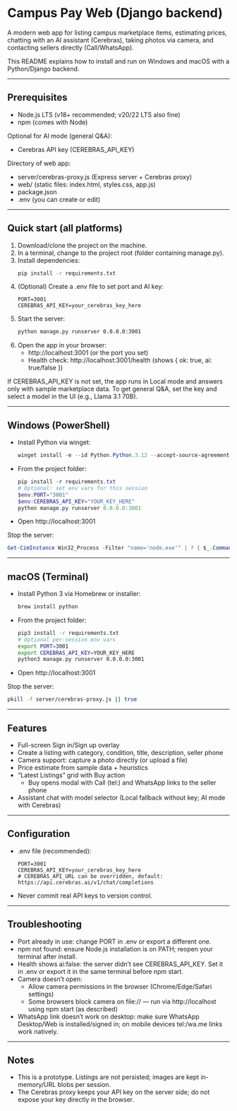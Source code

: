 # Campus Pay Web (Django backend)

A modern web app for listing campus marketplace items, estimating prices, chatting with an AI assistant (Cerebras), taking photos via camera, and contacting sellers directly (Call/WhatsApp).

This README explains how to install and run on Windows and macOS with a Python/Django backend.

---

## Prerequisites
- Node.js LTS (v18+ recommended; v20/22 LTS also fine)
- npm (comes with Node)

Optional for AI mode (general Q&A):
- Cerebras API key (CEREBRAS_API_KEY)

Directory of web app:
- server/cerebras-proxy.js (Express server + Cerebras proxy)
- web/ (static files: index.html, styles.css, app.js)
- package.json
- .env (you can create or edit)

---

## Quick start (all platforms)
1) Download/clone the project on the machine.
2) In a terminal, change to the project root (folder containing manage.py).
3) Install dependencies:
   ```bash
   pip install -r requirements.txt
   ```
4) (Optional) Create a .env file to set port and AI key:
   ```dotenv
   PORT=3001
   CEREBRAS_API_KEY=your_cerebras_key_here
   ```
5) Start the server:
   ```bash
   python manage.py runserver 0.0.0.0:3001
   ```
6) Open the app in your browser:
   - http://localhost:3001 (or the port you set)
   - Health check: http://localhost:3001/health (shows { ok: true, ai: true/false })

If CEREBRAS_API_KEY is not set, the app runs in Local mode and answers only with sample marketplace data. To get general Q&A, set the key and select a model in the UI (e.g., Llama 3.1 70B).

---

## Windows (PowerShell)
- Install Python via winget:
  ```powershell
  winget install -e --id Python.Python.3.12 --accept-source-agreements --accept-package-agreements
  ```
- From the project folder:
  ```powershell
  pip install -r requirements.txt
  # Optional: set env vars for this session
  $env:PORT="3001"
  $env:CEREBRAS_API_KEY="YOUR_KEY_HERE"
  python manage.py runserver 0.0.0.0:3001
  ```
- Open http://localhost:3001

Stop the server:
```powershell
Get-CimInstance Win32_Process -Filter "name='node.exe'" | ? { $_.CommandLine -match 'server/cerebras-proxy\.js' } | % { Stop-Process -Id $_.ProcessId -Force }
```

---

## macOS (Terminal)
- Install Python 3 via Homebrew or installer:
  ```bash
  brew install python
  ```
- From the project folder:
  ```bash
  pip3 install -r requirements.txt
  # Optional per-session env vars
  export PORT=3001
  export CEREBRAS_API_KEY=YOUR_KEY_HERE
  python3 manage.py runserver 0.0.0.0:3001
  ```
- Open http://localhost:3001

Stop the server:
```bash
pkill -f server/cerebras-proxy.js || true
```

---

## Features
- Full-screen Sign in/Sign up overlay
- Create a listing with category, condition, title, description, seller phone
- Camera support: capture a photo directly (or upload a file)
- Price estimate from sample data + heuristics
- “Latest Listings” grid with Buy action
  - Buy opens modal with Call (tel:) and WhatsApp links to the seller phone
- Assistant chat with model selector (Local fallback without key; AI mode with Cerebras)

---

## Configuration
- .env file (recommended):
  ```dotenv
  PORT=3001
  CEREBRAS_API_KEY=your_cerebras_key_here
  # CEREBRAS_API_URL can be overridden, default: https://api.cerebras.ai/v1/chat/completions
  ```
- Never commit real API keys to version control.

---

## Troubleshooting
- Port already in use: change PORT in .env or export a different one.
- npm not found: ensure Node.js installation is on PATH; reopen your terminal after install.
- Health shows ai:false: the server didn’t see CEREBRAS_API_KEY. Set it in .env or export it in the same terminal before npm start.
- Camera doesn’t open:
  - Allow camera permissions in the browser (Chrome/Edge/Safari settings)
  - Some browsers block camera on file:// — run via http://localhost using npm start (as described)
- WhatsApp link doesn’t work on desktop: make sure WhatsApp Desktop/Web is installed/signed in; on mobile devices tel:/wa.me links work natively.

---

## Notes
- This is a prototype. Listings are not persisted; images are kept in-memory/URL blobs per session.
- The Cerebras proxy keeps your API key on the server side; do not expose your key directly in the browser.

